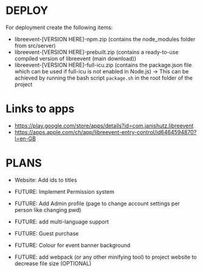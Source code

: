 # DEPLOY
For deployment create the following items:
- libreevent-[VERSION HERE]-npm.zip (contains the node_modules folder from src/server)
- libreevent-[VERSION HERE]-prebuilt.zip (contains a ready-to-use compiled version of libreevent (main download))
- libreevent-[VERSION HERE]-full-icu.zip (contains the package.json file which can be used if full-icu is not enabled in Node.js)
-> This can be achieved by running the bash script `package.sh` in the root folder of the project


# Links to apps
- https://play.google.com/store/apps/details?id=com.janishutz.libreevent
- https://apps.apple.com/ch/app/libreevent-entry-control/id6464594870?l=en-GB


# PLANS
- Website: Add ids to titles

- FUTURE: Implement Permission system
- FUTURE: Add Admin profile (page to change account settings per person like changing pwd)
- FUTURE: add multi-language support
- FUTURE: Guest purchase
- FUTURE: Colour for event banner background 
- FUTURE: add webpack (or any other minifying tool) to project website to decrease file size (OPTIONAL)
